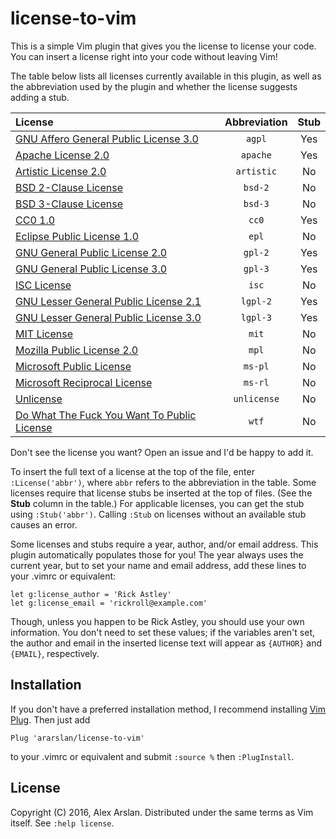 # license-to-vim

This is a simple Vim plugin that gives you the license to license your code.
You can insert a license right into your code without leaving Vim!

The table below lists all licenses currently available in this plugin, as well as the abbreviation used by the plugin and whether the license suggests adding a stub.

| License | Abbreviation | Stub |
|:----------------------------------------------------------------------------------|:----------:|:---:|
| [GNU Affero General Public License 3.0](https://opensource.org/licenses/AGPL-3.0) | `agpl`     | Yes |
| [Apache License 2.0](https://opensource.org/licenses/Apache-2.0)                  | `apache`   | Yes |
| [Artistic License 2.0](https://opensource.org/licenses/Artistic-2.0)              | `artistic` | No  |
| [BSD 2-Clause License](https://opensource.org/licenses/BSD-2-Clause)              | `bsd-2`    | No  |
| [BSD 3-Clause License](https://opensource.org/licenses/BSD-3-Clause)              | `bsd-3`    | No  |
| [CC0 1.0](https://creativecommons.org/publicdomain/zero/1.0)                      | `cc0`      | Yes |
| [Eclipse Public License 1.0](https://opensource.org/licenses/EPL-1.0)             | `epl`      | No  |
| [GNU General Public License 2.0](https://opensource.org/licenses/GPL-2.0)         | `gpl-2`    | Yes |
| [GNU General Public License 3.0](https://opensource.org/licenses/GPL-3.0)         | `gpl-3`    | Yes |
| [ISC License](https://opensource.org/licenses/ISC)                                | `isc`      | No  |
| [GNU Lesser General Public License 2.1](https://opensource.org/licenses/LGPL-2.1) | `lgpl-2`   | Yes |
| [GNU Lesser General Public License 3.0](https://opensource.org/licenses/LGPL-3.0) | `lgpl-3`   | Yes |
| [MIT License](https://opensource.org/licenses/MIT)                                | `mit`      | No  |
| [Mozilla Public License 2.0](https://opensource.org/licenses/MPL-2.0)             | `mpl`      | No  |
| [Microsoft Public License](https://opensource.org/licenses/MS-PL)                 | `ms-pl`    | No  |
| [Microsoft Reciprocal License](https://opensource.org/licenses/MS-RL)             | `ms-rl`    | No  |
| [Unlicense](http://unlicense.org)                                                 | `unlicense` | No  |
| [Do What The Fuck You Want To Public License](http://www.wtfpl.net)               | `wtf`      | No  |

Don't see the license you want?
Open an issue and I'd be happy to add it.

To insert the full text of a license at the top of the file, enter `:License('abbr')`, where `abbr` refers to the abbreviation in the table.
Some licenses require that license stubs be inserted at the top of files.
(See the **Stub** column in the table.)
For applicable licenses, you can get the stub using `:Stub('abbr')`.
Calling `:Stub` on licenses without an available stub causes an error.

Some licenses and stubs require a year, author, and/or email address.
This plugin automatically populates those for you!
The year always uses the current year, but to set your name and email address, add these lines to your .vimrc or equivalent:

```VimL
let g:license_author = 'Rick Astley'
let g:license_email = 'rickroll@example.com'
```

Though, unless you happen to be Rick Astley, you should use your own information.
You don't need to set these values; if the variables aren't set, the author and email in the inserted license text will appear as `{AUTHOR}` and `{EMAIL}`, respectively.

## Installation

If you don't have a preferred installation method, I recommend installing [Vim Plug](https://github.com/junegunn/vim-plug).
Then just add

```VimL
Plug 'ararslan/license-to-vim'
```

to your .vimrc or equivalent and submit `:source %` then `:PlugInstall`.

## License

Copyright (C) 2016, Alex Arslan. Distributed under the same terms as Vim itself. See `:help license`.
